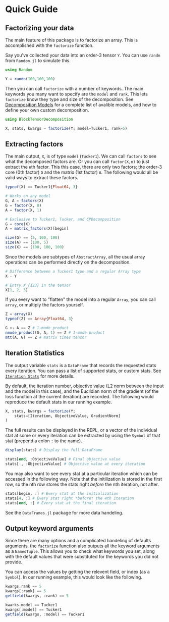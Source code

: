 # Quick Guide

## Factorizing your data

The main feature of this package is to factorize an array. This is accomplished with the `factorize` function.

Say you've collected your data into an order-$3$ tensor `Y`. You can use `randn` from `Random.jl` to simulate this.

```julia
using Random

Y = randn(100,100,100)
```

Then you can call `factorize` with a number of keywords. The main keywords you many want to specify are the `model` and `rank`. This lets `factorize` know they type and size of the decomposition. See [Decomposition Models](@ref) for a complete list of avalible models, and how to define your own custom decomposition.

```julia
using BlockTensorDecomposition

X, stats, kwargs = factorize(Y; model=Tucker1, rank=5)
```

## Extracting factors

The main output, `X`, is of type `model` (`Tucker1`). We can call `factors` to see what the decomposed factors are. Or you can call `factor(X,n)` to just extract the `n`th factor. This this case, there are only two factors; the order-3 core (0th factor) `G` and the matrix (1st factor) `A`. The following would all be valid ways to extract these factors.

```julia
typeof(X) == Tucker1{Float64, 3}

# Works on any model
G, A = factors(X)
G = factor(X, 0)
A = factor(X, 1)

# Exclusive to Tucker1, Tucker, and CPDecomposition
G = core(X)
A = matrix_factors(X)[begin]

size(G) == (5, 100, 100)
size(A) == (100, 5)
size(X) == (100, 100, 100)
```

Since the models are subtypes of `AbstractArray`, all the usual array operations can be performed directly on the decomposition.

```julia
# Difference between a Tucker1 type and a regular Array type
X - Y

# Entry X_{123} in the tensor
X[1, 2, 3]
```

If you every want to "flatten" the model into a regular `Array`,  you can call `array`, or multiply the factors yourself.

```julia
Z = array(X)
typeof(Z) == Array{Float64, 3}

G ×₁ A == Z # 1-mode product
nmode_product(G, A, 1) == Z # 1-mode product
mtt(A, G) == Z # matrix times tensor
```

## Iteration Statistics

The output variable `stats` is a `DataFrame` that records the requested stats every iteration. You can pass a list of supported stats, or custom stats. See [`Iteration Stats`](@ref) for more details.

By default, the iteration number, objective value (L2 norm between the input and the model in this case), and the Euclidian norm of the gradient (of the loss function at the current iteration) are recorded. The following would reproduce the default stats in our running example.

```julia
X, stats, kwargs = factorize(Y;
    stats=[Iteration, ObjectiveValue, GradientNorm]
)
```

The full results can be displayed in the REPL, or a vector of the individual stat at some or every iteration can be extracted by using the `Symbol` of that stat (prepend a colon `:` to the name).

```julia
display(stats) # Display the full DataFrame

stats[end, :ObjectiveValue] # Final objective value
stats[:, :ObjectiveValue] # Objective value at every iteration
```

You may also want to see every stat at a particular iteration which can be accessed in the following way. Note that the initilization is stored in the first row, so the nth row stores the stats right *before* the nth iteration, not after.

```julia
stats[begin, :] # Every stat at the initialization
stats[4, :] # Every stat right *before* the 4th iteration
stats[end, :] # Every stat at the final iteration
```

See the `DataFrames.jl` package for more data handeling.

## Output keyword arguments

Since there are many options and a complicated handeling of defaults arguments, the `factorize` function also outputs all the keyword arguments as a `NamedTuple`. This allows you to check what keywords you set, along with the default values that were substituted for the keywords you did not provide.

You can access the values by getting the relevent field, or index (as a `Symbol`). In our running example, this would look like the following.

```julia
kwargs.rank == 5
kwargs[:rank] == 5
getfield(kwargs, :rank) == 5

kwarks.model == Tucker1
kwargs[:model] == Tucker1
getfield(kwargs, :model) == Tucker1
```
